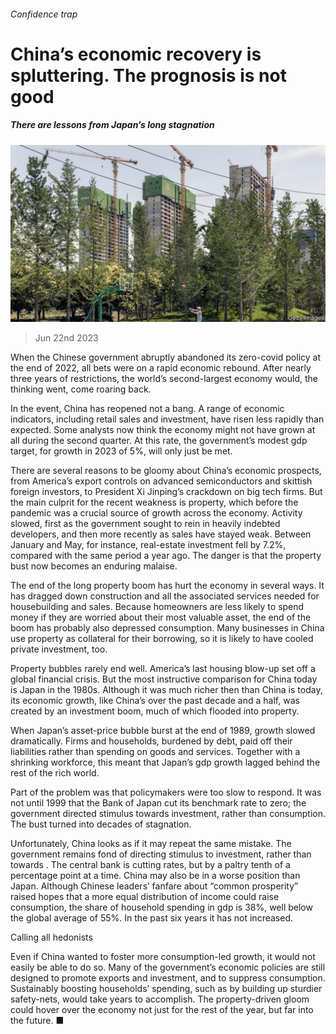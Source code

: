 ###### Confidence trap

# China’s economic recovery is spluttering. The prognosis is not good 

##### There are lessons from Japan’s long stagnation 

![image](images/20230624_LDP501.jpg) 

> Jun 22nd 2023 

When the Chinese government abruptly abandoned its zero-covid policy at the end of 2022, all bets were on a rapid economic rebound. After nearly three years of restrictions, the world’s second-largest economy would, the thinking went, come roaring back. 

In the event, China has reopened  not a bang. A range of economic indicators, including retail sales and investment, have risen less rapidly than expected. Some analysts now think the economy might not have grown at all during the second quarter. At this rate, the government’s modest gdp target, for growth in 2023 of 5%, will only just be met.

There are several reasons to be gloomy about China’s economic prospects, from America’s export controls on advanced semiconductors and skittish foreign investors, to President Xi Jinping’s crackdown on big tech firms. But the main culprit for the recent weakness is property, which before the pandemic was a crucial source of growth across the economy. Activity slowed, first as the government sought to rein in heavily indebted developers, and then more recently as sales have stayed weak. Between January and May, for instance, real-estate investment fell by 7.2%, compared with the same period a year ago. The danger is that the property bust now becomes an enduring malaise. 

The end of the long property boom has hurt the economy in several ways. It has dragged down construction and all the associated services needed for housebuilding and sales. Because homeowners are less likely to spend money if they are worried about their most valuable asset, the end of the boom has probably also depressed consumption. Many businesses in China use property as collateral for their borrowing, so it is likely to have cooled private investment, too. 

Property bubbles rarely end well. America’s last housing blow-up set off a global financial crisis. But the most instructive comparison for China today is Japan in the 1980s. Although it was much richer then than China is today, its economic growth, like China’s over the past decade and a half, was created by an investment boom, much of which flooded into property. 

When Japan’s asset-price bubble burst at the end of 1989, growth slowed dramatically. Firms and households, burdened by debt, paid off their liabilities rather than spending on goods and services. Together with a shrinking workforce, this meant that Japan’s gdp growth lagged behind the rest of the rich world.

Part of the problem was that policymakers were too slow to respond. It was not until 1999 that the Bank of Japan cut its benchmark rate to zero; the government directed stimulus towards investment, rather than consumption. The bust turned into decades of stagnation. 

Unfortunately, China looks as if it may repeat the same mistake. The government remains fond of directing stimulus to investment, rather than towards . The central bank is cutting rates, but by a paltry tenth of a percentage point at a time. China may also be in a worse position than Japan. Although Chinese leaders’ fanfare about “common prosperity” raised hopes that a more equal distribution of income could raise consumption, the share of household spending in gdp is 38%, well below the global average of 55%. In the past six years it has not increased. 

Calling all hedonists

Even if China wanted to foster more consumption-led growth, it would not easily be able to do so. Many of the government’s economic policies are still designed to promote exports and investment, and to suppress consumption. Sustainably boosting households’ spending, such as by building up sturdier safety-nets, would take years to accomplish. The property-driven gloom could hover over the economy not just for the rest of the year, but far into the future. ■

